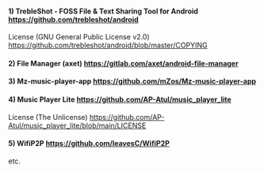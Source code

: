 #### 1) TrebleShot - FOSS File & Text Sharing Tool for Android https://github.com/trebleshot/android
License (GNU General Public License v2.0) https://github.com/trebleshot/android/blob/master/COPYING

#### 2) File Manager (axet) https://gitlab.com/axet/android-file-manager

#### 3) Mz-music-player-app https://github.com/mZos/Mz-music-player-app

#### 4) Music Player Lite https://github.com/AP-Atul/music_player_lite
License (The Unlicense) https://github.com/AP-Atul/music_player_lite/blob/main/LICENSE

#### 5) WifiP2P https://github.com/leavesC/WifiP2P

etc.
